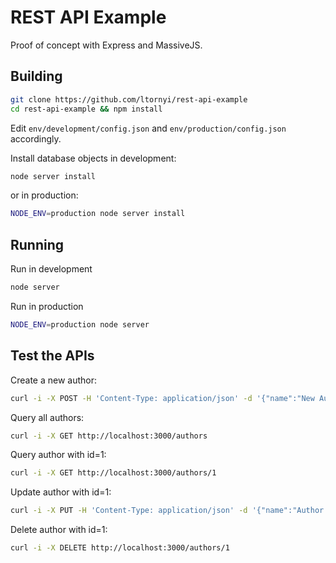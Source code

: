 # REST API Example
Proof of concept with Express and MassiveJS.

## Building
```sh
git clone https://github.com/ltornyi/rest-api-example
cd rest-api-example && npm install
```
Edit `env/development/config.json` and `env/production/config.json` accordingly.

Install database objects in development:
```sh
node server install
```

or in production:
```sh
NODE_ENV=production node server install
```

## Running

Run in development
```sh
node server
```

Run in production
```sh
NODE_ENV=production node server
```

## Test the APIs
Create a new author:
```sh
curl -i -X POST -H 'Content-Type: application/json' -d '{"name":"New Author"}' http://localhost:3000/authors
```
Query all authors:
```sh
curl -i -X GET http://localhost:3000/authors
```
Query author with id=1:
```sh
curl -i -X GET http://localhost:3000/authors/1
```
Update author with id=1:
```sh
curl -i -X PUT -H 'Content-Type: application/json' -d '{"name":"Author updated"}' http://localhost:3000/authors/1
```
Delete author with id=1:
```sh
curl -i -X DELETE http://localhost:3000/authors/1
```
